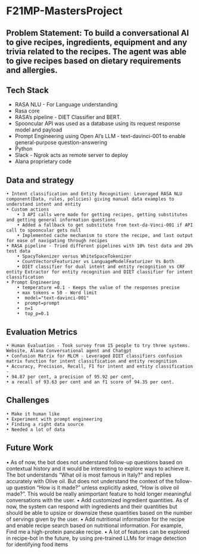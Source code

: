 # F21MP-MastersProject
## Problem Statement: To build a conversational AI to give recipes, ingredients, equipment and any trivia related to the recipes. The agent was able to give recipes based on dietary requirements and allergies. 
## Tech Stack 
 - RASA NLU - For Language understanding
 - Rasa core
 - RASA’s pipeline - DIET Classifier and BERT.
 - Spooncular API was used as a database using its request response model  and payload
 - Prompt Engineering using Open AI’s LLM - text-davinci-001 to enable general-purpose question-answering
 - Python
 - Slack - Ngrok acts as remote server to deploy
 -  Alana proprietary code 
## Data and strategy 
	• Intent classification and Entity Recognition: Leveraged RASA NLU component(Data, rules, policies) giving manual data examples to understand intent and entity
	• Custom actions
		• 3 API calls were made for getting recipes, getting substitutes and getting general information questions
		• Added a fallback to get substitute from text-da-Vinci-001 if API call to spooncular gets null
		• Implemented cache mechanism to store the recipe, and last output for ease of navigating through recipes
	• RASA pipeline - Tried different pipelines with 10% test data and 20% test data
		• SpacyTokenizer versus WhiteSpaceTokenizer
		• CountVectorsFeaturizer vs LanguageModelFeaturizer Vs Both
		• DIET classifier for dual intent and entity recognition vs CRF entity Extractor for entity recognition and DIET classifier for intent classification
	• Prompt Engineering 
		• temperature =0.1 - Keeps the value of the responses precise
		• max tokens = 50 - Word limit
		•  model="text-davinci-001"
		•  prompt=prompt
		•  n=1
		•  top_p=0.1
## Evaluation Metrics
	• Human Evaluation - Took survey from 15 people to try three systems. Website, Alana Conversational agent and Chatgpt
	• Confusion Matrix for MLCM - Leveraged DIET classifiers confusion matrix function for intent classification and entity recognition
	• Accuracy, Precision, Recall, F1 for intent and entity classification - 
	• 94.87 per cent, a precision of 95.92 per cent,
	• a recall of 93.63 per cent and an f1 score of 94.35 per cent.
## Challenges 
	• Make it human like 
	• Experiment with prompt engineering
	• Finding a right data source
	• Needed a lot of data
## Future Work
• As of now, the bot does not understand follow-up questions based on contextual history and it would be interesting to explore ways to achieve it. The bot understands “What oil is most famous in Italy?” and replies accurately with Olive oil. But does not understand the context of the follow-up question “How is it made?” unless explicitly asked, “How is olive oil made?”. This would be really animportant feature to hold longer meaningful conversations with the user.
• Add customized ingredient quantities. As of now, the system can respond with ingredients and their quantities but should be able to upsize or downsize these quantities based on the number of servings given by the user.
• Add nutritional information for the recipe and enable recipe search based on nutritional information. For example, Find me a high-protein pancake recipe.
• A lot of features can be explored in recipe-bot in the future, by using pre-trained LLMs for image detection for identifying food items
